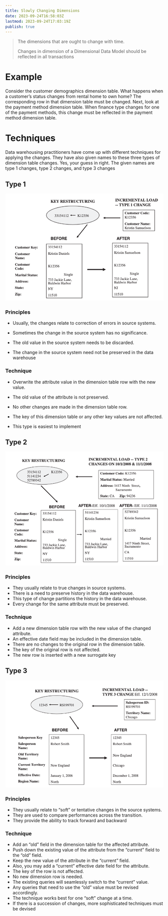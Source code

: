 ```yaml
---
title: Slowly Changing Dimensions
date: 2023-09-24T16:58:03Z
lastmod: 2023-09-24T17:03:19Z
publish: true
---
```


> The dimensions that are ought to change with time.
> 
> Changes in dimension of a Dimensional Data Model should be reflected in all transactions

# Example

Consider the customer demographics dimension table. What happens when a customer’s status changes from rental home to own home? The corresponding row in that dimension table must be changed. Next, look at the payment method dimension table. When finance type changes for one of the payment methods, this change must be reflected in the payment method dimension table.

# Techniques

Data warehousing practitioners have come up with different techniques for applying the changes. They have also given names to these three types of dimension table changes. Yes, your guess in right. The given names are type 1 changes, type 2 changes, and type 3 changes

## Type 1

​![type-1-dimension-change](../_old-attachments/type-1-dimension-change.png)​

### Principles

* Usually, the changes relate to correction of errors in source systems.

* Sometimes the change in the source system has no significance.

* The old value in the source system needs to be discarded.

* The change in the source system need not be preserved in the data warehouse

### Technique

* Overwrite the attribute value in the dimension table row with the new value.

* The old value of the attribute is not preserved.

* No other changes are made in the dimension table row.

* The key of this dimension table or any other key values are not affected.

* This type is easiest to implement

## Type 2

​![type-2-dimension-change](../_old-attachments/type-2-dimension-change.png)​

### Principles

* They usually relate to true changes in source systems.
* There is a need to preserve history in the data warehouse.
* This type of change partitions the history in the data warehouse.
* Every change for the same attribute must be preserved.

### Technique

* Add a new dimension table row with the new value of the changed attribute.
* An effective date field may be included in the dimension table.
* There are no changes to the original row in the dimension table.
* The key of the original row is not affected.
* The new row is inserted with a new surrogate key

## Type 3

​![type-3-dimension-change](../_old-attachments/type-3-dimension-change.png)​

### Principles

* They usually relate to “soft” or tentative changes in the source systems.
* They are used to compare performances across the transition.
* They provide the ability to track forward and backward

### Technique

* Add an “old” field in the dimension table for the affected attribute.
* Push down the existing value of the attribute from the “current” field to the “old” field.
* Keep the new value of the attribute in the “current” field.
* Also, you may add a “current” effective date field for the attribute.
* The key of the row is not affected.
* No new dimension row is needed.
* The existing queries will seamlessly switch to the “current” value.
* Any queries that need to use the “old” value must be revised accordingly.
* The technique works best for one “soft” change at a time.
* If there is a succession of changes, more sophisticated techniques must be devised

